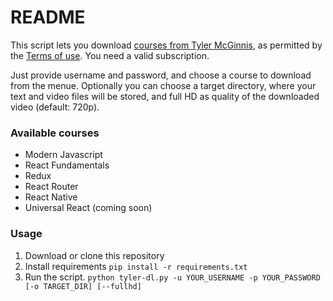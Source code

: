 # README

This script lets you download [courses from Tyler McGinnis](https://learn.tylermcginnis.com/courses/), as permitted by the [Terms of use](https://learn.tylermcginnis.com/p/terms). You need a valid subscription.

Just provide username and password, and choose a course to download from the menue. Optionally you can choose a target directory, where your text and video files will be stored, and full HD as quality of the downloaded video (default: 720p).

### Available courses

*   Modern Javascript
*   React Fundamentals
*   Redux
*   React Router
*   React Native
*   Universal React (coming soon)

### Usage

1.  Download or clone this repository
2.  Install requirements
    `pip install -r requirements.txt`
3.  Run the script.
    `python tyler-dl.py -u YOUR_USERNAME -p YOUR_PASSWORD [-o TARGET_DIR] [--fullhd]`
